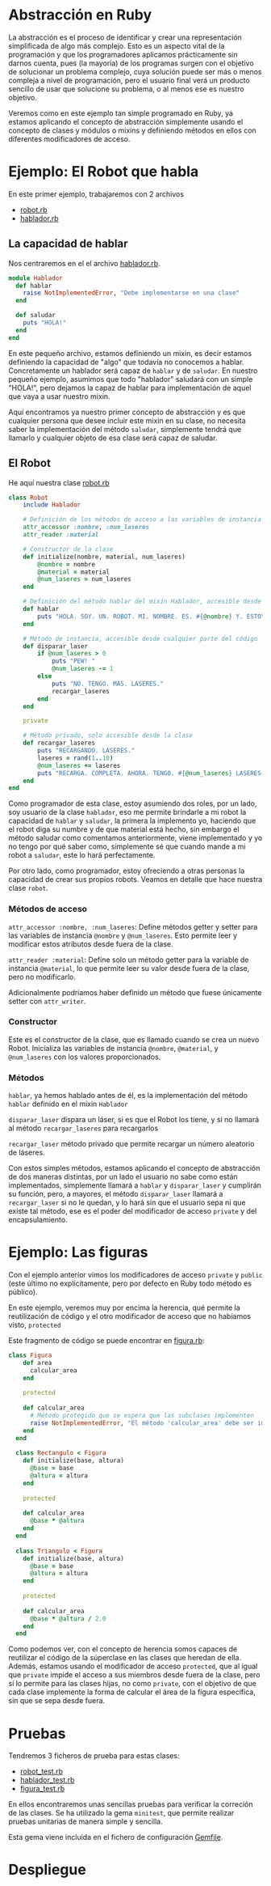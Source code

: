 # Abstracción en Ruby

La abstracción es el proceso de identificar y crear una representación simplificada de algo más complejo. Esto es un aspecto vital de la programación y que los programadores aplicamos prácticamente sin darnos cuenta, pues (la mayoría) de los programas surgen con el objetivo de solucionar un problema complejo, cuya solución puede ser más o menos compleja a nivel de programación, pero el usuario final verá un producto sencillo de usar que solucione su problema, o al menos ese es nuestro objetivo.

Veremos como en este ejemplo tan simple programado en Ruby, ya estamos aplicando el concepto de abstracción simplemente usando el concepto de clases y módulos o mixins y definiendo métodos en ellos con diferentes modificadores de acceso.

# Ejemplo: El Robot que habla

En este primer ejemplo, trabajaremos con 2 archivos

- [robot.rb](src/robot.rb)
- [hablador.rb](src/hablador.rb)

## La capacidad de hablar

Nos centraremos en el el archivo [hablador.rb](src/hablador.rb).

```ruby
module Hablador
  def hablar
    raise NotImplementedError, "Debe implementarse en una clase"
  end

  def saludar
    puts "HOLA!"
  end
end
```

En este pequeño archivo, estamos definiendo un mixin, es decir estamos definiendo la capacidad de "algo" que todavía no conocemos a hablar. Concretamente un hablador será capaz de `hablar` y de `saludar`. En nuestro pequeño ejemplo, asumimos que todo "hablador" saludará con un simple "HOLA!", pero dejamos la capaz de hablar para implementación de aquel que vaya a usar nuestro mixin. 

Aquí encontramos ya nuestro primer concepto de abstracción y es que cualquier persona que desee incluir este mixin en su clase, no necesita saber la implementación del método `saludar`, simplemente tendrá que llamarlo y cualquier objeto de esa clase será capaz de saludar.

## El Robot

He aquí nuestra clase [robot.rb](src/robot.rb)

```ruby
class Robot
    include Hablador

    # Definición de los métodos de acceso a las variables de instancia (con uso de symbols)
    attr_accessor :nombre, :num_laseres
    attr_reader :material

    # Constructor de la clase
    def initialize(nombre, material, num_laseres)
        @nombre = nombre
        @material = material
        @num_laseres = num_laseres
    end

    # Definición del método hablar del mixin Hablador, accesible desde cualquier parte del código
    def hablar
        puts "HOLA. SOY. UN. ROBOT. MI. NOMBRE. ES. #{@nombre} Y. ESTOY. HECHO. DE. #{@material}."
    end

    # Método de instancia, accesible desde cualquier parte del código
    def disparar_laser
        if @num_laseres > 0
            puts "PEW! "
            @num_laseres -= 1
        else
            puts "NO. TENGO. MAS. LASERES."
            recargar_laseres
        end
    end

    private

    # Método privado, solo accesible desde la clase
    def recargar_laseres
        puts "RECARGANDO. LASERES."
        laseres = rand(1..10)
        @num_laseres += laseres
        puts "RECARGA. COMPLETA. AHORA. TENGO. #{@num_laseres} LASERES."
    end
end
```
Como programador de esta clase, estoy asumiendo dos roles, por un lado, soy usuario de la clase `hablador`, eso me permite brindarle a mi robot la capacidad de `hablar` y `saludar`, la primera la implemento yo, haciendo que el robot diga su numbre y de que material está hecho, sin embargo el método saludar como comentamos anteriormente, viene implementado y yo no tengo por qué saber como, simplemente sé que cuando mande a mi robot a `saludar`, este lo hará perfectamente.

Por otro lado, como programador, estoy ofreciendo a otras personas la capacidad de crear sus propios robots. Veamos en detalle que hace nuestra clase `robot`.

### Métodos de acceso

`attr_accessor :nombre, :num_laseres`: Define métodos getter y setter para las variables de instancia `@nombre` y `@num_laseres`. Esto permite leer y modificar estos atributos desde fuera de la clase.

`attr_reader :material`: Define solo un método getter para la variable de instancia `@material`, lo que permite leer su valor desde fuera de la clase, pero no modificarlo.

Adicionalmente podríamos haber definido un método que fuese únicamente setter con `attr_writer`.

### Constructor

Este es el constructor de la clase, que es llamado cuando se crea un nuevo Robot. Inicializa las variables de instancia `@nombre`, `@material`, y `@num_laseres` con los valores proporcionados.

### Métodos

`hablar`, ya hemos hablado antes de él, es la implementación del método `hablar` definido en el mixin `Hablador ` 

`disparar_laser` dispara un láser, si es que el Robot los tiene, y si no llamará al método `recargar_laseres` para recargarlos

`recargar_laser` método privado que permite recargar un número aleatorio de láseres.

Con estos simples métodos, estamos aplicando el concepto de abstracción de dos maneras distintas, por un lado el usuario no sabe como están implementados, simplemente llamará a `hablar` y `disparar_laser` y cumplirán su función, pero, a mayores, el método `disparar_laser` llamará a `recargar_laser` si no le quedan, y lo hará sin que el usuario sepa ni que existe tal método, ese es el poder del modificador de acceso `private` y del encapsulamiento.

# Ejemplo: Las figuras

Con el ejemplo anterior vimos los modificadores de acceso `private` y `public` (este último no explicitamente, pero por defecto en Ruby todo método es público).

En este ejemplo, veremos muy por encima la herencia, qué permite la reutilización de código y el otro modificador de acceso que no habíamos visto, `protected`

Este fragmento de código se puede encontrar en [figura.rb](src/figura.rb):

```ruby
class Figura
    def area
      calcular_area
    end
  
    protected
  
    def calcular_area
      # Método protegido que se espera que las subclases implementen
      raise NotImplementedError, "El método 'calcular_area' debe ser implementado por las subclases."
    end
  end
  
  class Rectangulo < Figura
    def initialize(base, altura)
      @base = base
      @altura = altura
    end
  
    protected
  
    def calcular_area
      @base * @altura
    end
  end
  
  class Triangulo < Figura
    def initialize(base, altura)
      @base = base
      @altura = altura
    end
  
    protected
  
    def calcular_area
      @base * @altura / 2.0
    end
  end
```

Como podemos ver, con el concepto de herencia somos capaces de reutilizar el código de la súperclase en las clases que heredan de ella. Además, estamos usando el modificador de acceso `protected`, que al igual que `private` impide el acceso a sus miembros desde fuera de la clase, pero sí lo permite para las clases hijas, no como `private`, con el objetivo de que cada clase implemente la forma de calcular el área de la fígura específica, sin que se sepa desde fuera.

# Pruebas

Tendremos 3 ficheros de prueba para estas clases:

- [robot_test.rb](test/robot_test.rb)
- [hablador_test.rb](test/hablador_test.rb)
- [figura_test.rb](test/figura_test.rb)

En ellos encontraremos unas sencillas pruebas para verificar la correción de las clases. Se ha utilizado la gema `minitest`, que permite realizar pruebas unitarias de manera simple y sencilla.

Esta gema viene incluida en el fichero de configuración [Gemfile](Gemfile).

# Despliegue

